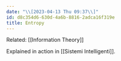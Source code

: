 ```yaml
---
date: "\\[2023-04-13 Thu 09:37\\]"
id: d8c354d6-630d-4a6b-8816-2adca16f319e
title: Entropy
---
```


Related: [[Information Theory]]

Explained in action in [[Sistemi Intelligenti]].
